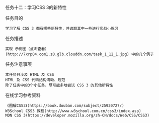 任务十二：学习CSS 3的新特性

任务目的

    学习了解 CSS 3 都有哪些新特性，并选取其中一些进行实战小练习

任务描述

    实现 示例图（点击查看）(http://7xrp04.com1.z0.glb.clouddn.com/task_1_12_1.jpg) 中的几个例子

任务注意事项

    本任务只涉及 HTML 及 CSS
    HTML 及 CSS 代码结构清晰、规范
    除了任务中的3个小任务，尽可能多地尝试 CSS 3 的其他新特性

在线学习参考资料

    《图解CSS3》(https://book.douban.com/subject/25920727/)
    W3School CSS3 教程(http://www.w3school.com.cn/css3/index.asp)
    MDN CSS 3(https://developer.mozilla.org/zh-CN/docs/Web/CSS/CSS3)
